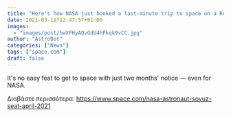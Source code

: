```yaml
---
title: "Here's how NASA just booked a last-minute trip to space on a Russian Soyuz"
date: 2021-03-11T12:47:57+01:00
images:
  - "images/post/hwXFHyAQvGdU4hFkqk9vCC.jpg"
author: "AstroBot"
categories: ["News"]
tags: ["space.com"]
draft: false
---
```


It's no easy feat to get to space with just two months' notice — even for NASA. 

Διαβάστε περισσότερα: https://www.space.com/nasa-astronaut-soyuz-seat-april-2021
